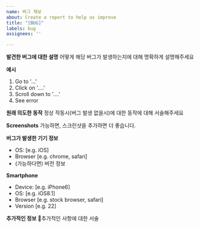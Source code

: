 ```yaml
---
name: 버그 제보
about: Create a report to help us improve
title: "[BUG]"
labels: bug
assignees: ''

---
```


**발견한 버그에 대한 설명**
어떻게 해당 버그가 발생하는지에 대해 명확하게 설명해주세요

**예시**
1. Go to '...'
2. Click on '....'
3. Scroll down to '....'
4. See error

**원래 의도한 동작**
정상 작동시(버그 발생 없을시)에 대한 동작에 대해 서술해주세요

**Screenshots**
가능하면, 스크린샷을 추가하면 더 좋습니다.

**버그가 발생한 기기 정보**
 - OS: [e.g. iOS]
 - Browser [e.g. chrome, safari]
 - (가능하다면) 버전 정보 

**Smartphone**
 - Device: [e.g. iPhone6]
 - OS: [e.g. iOS8.1]
 - Browser [e.g. stock browser, safari]
 - Version [e.g. 22]

**추가적인 정보**
추가적인 사항에 대한 서술
